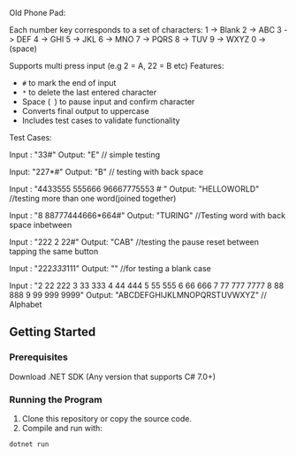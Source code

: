 Old Phone Pad:


Each number key corresponds to a set of characters:
1 -> Blank
2 -> ABC
3 -> DEF
4 -> GHI
5 -> JKL
6 -> MNO
7 -> PQRS
8 -> TUV
9 -> WXYZ
0 -> (space)

Supports multi press input (e.g 2 = A, 22 = B etc)
Features:
  - `#` to mark the end of input
  - `*` to delete the last entered character
  - Space (` `) to pause input and confirm character
  - Converts final output to uppercase
  - Includes test cases to validate functionality

Test Cases:

Input : "33#" Output: "E"  // simple testing

Input:  "227*#" Output:  "B"  // testing with back space

Input :  "4433555 555666 96667775553 # " Output: "HELLOWORLD" //testing more than one word(joined together)

Input :  "8 88777444666*664#" Output:  "TURING"  //Testing word with back space inbetween

Input :  "222 2 22#" Output:  "CAB"  //testing the pause reset between tapping the same button

Input :  "222*333*111" Output: ""  //for testing a blank case

Input :  "2 22 222 3 33 333 4 44 444 5 55 555 6 66 666 7 77 777 7777 8 88 888 9 99 999 9999" Output: "ABCDEFGHIJKLMNOPQRSTUVWXYZ" // Alphabet

## Getting Started

### Prerequisites
 Download .NET SDK (Any version that supports C# 7.0+)
### Running the Program

1. Clone this repository or copy the source code.
2. Compile and run with:

```bash
dotnet run